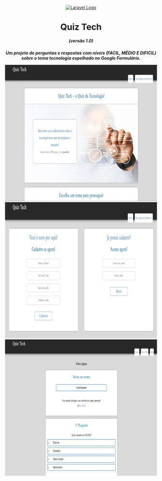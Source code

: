 <p align="center"><a href="https://laravel.com" target="_blank"><img src="https://raw.githubusercontent.com/laravel/art/master/logo-lockup/5%20SVG/2%20CMYK/1%20Full%20Color/laravel-logolockup-cmyk-red.svg" width="400" alt="Laravel Logo"></a></p>

<h1 align="center">Quiz Tech</span></h1>
<h5 align="center">(versão 1.0)<h5/>
<p align="center">Um projeto de perguntas e respostas com níveis <b>(FACIL, MÉDIO E DIFICIL)</b> sobre o tema tecnologia espelhado no Google Formulário.</p>

<img src="/public/images/captura1.jpg" style="height: 450px; width:100%;"/>
<img src="/public/images/captura2.jpg" style="height: 450px; width:100%;"/>
<img src="/public/images/captura3.jpg" style="height: 450px; width:100%;"/>
